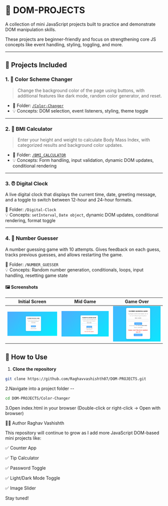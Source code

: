 # 🧠 DOM-PROJECTS

A collection of mini JavaScript projects built to practice and demonstrate DOM manipulation skills.

These projects are beginner-friendly and focus on strengthening core JS concepts like event handling, styling, toggling, and more.

---

## 📁 Projects Included

### 1. 🎨 Color Scheme Changer
> Change the background color of the page using buttons, with additional features like dark mode, random color generator, and reset.

- 📂 Folder: [`/Color-Changer`](./Color-Changer)    
- 💡 Concepts: DOM selection, event listeners, styling, theme toggle

---

### 2. 🧮 BMI Calculator
> Enter your height and weight to calculate Body Mass Index, with categorized results and background color updates.

- 📂 Folder: [`/BMI_CALCULATOR`](./BMI_CALCULATOR)  
- 💡 Concepts: Form handling, input validation, dynamic DOM updates, conditional rendering

---
### 3. ⏰ Digital Clock
A live digital clock that displays the current time, date, greeting message, and a toggle to switch between 12-hour and 24-hour formats.

📂 Folder: `/Digital-Clock`  
💡 Concepts: `setInterval`, `Date object`, dynamic DOM updates, conditional rendering, format toggle

---

### 4. 🎯 Number Guesser
A number guessing game with 10 attempts. Gives feedback on each guess, tracks previous guesses, and allows restarting the game.

📂 Folder: `/NUMBER_GUESSER`  
💡 Concepts: Random number generation, conditionals, loops, input handling, resetting game state

#### 🖼️ Screenshots

| Initial Screen | Mid Game | Game Over |
|----------------|----------|-----------|
| ![Initial](./NUMBER_GUESSER/screenshots/initial.png) | ![Mid Game](./NUMBER_GUESSER/screenshots/mid-game.png) | ![Game Over](./NUMBER_GUESSER/screenshots/game-over.png) |


## 🚀 How to Use

1. **Clone the repository**

```bash
git clone https://github.com/Raghavvashishth07/DOM-PROJECTS.git
```
2.Navigate into a project folder   --  
```bash
cd DOM-PROJECTS/Color-Changer
```

3.Open index.html in your browser
(Double-click or right-click → Open with browser)

👨‍💻 Author
Raghav Vashishth

This repository will continue to grow as I add more JavaScript DOM-based mini projects like:

✅ Counter App

✅ Tip Calculator

✅ Password Toggle

✅ Light/Dark Mode Toggle

✅ Image Slider

Stay tuned!



